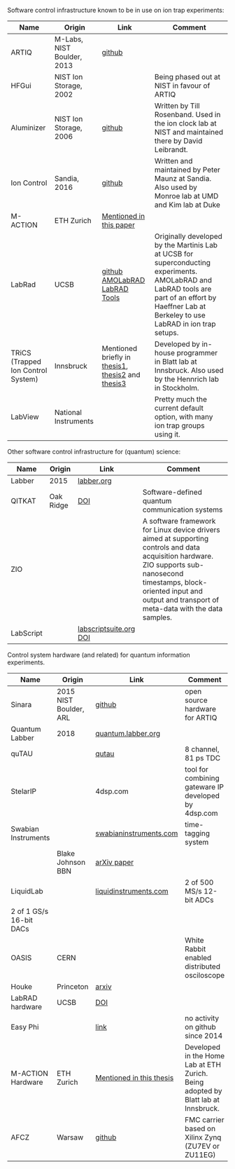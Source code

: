 
Software control infrastructure known to be in use on ion trap experiments:

|Name              | Origin                     | Link                             | Comment |
|-----             |----                        |-----                             | ------  |
|ARTIQ             | M-Labs, NIST Boulder, 2013 | [github](https://github.com/m-labs/artiq)| | 
|HFGui             | NIST Ion Storage, 2002     |         |  Being phased out at NIST in favour of ARTIQ       |
|Aluminizer        | NIST Ion Storage, 2006     | [github](https://github.com/nist-ionstorage/ionizer)| Written by Till Rosenband.  Used in the ion clock lab at NIST and maintained there by David Leibrandt.|
| Ion Control      | Sandia, 2016               | [github](https://github.com/pyIonControl) | Written and maintained by Peter Maunz at Sandia.  Also used by Monroe lab at UMD and Kim lab at Duke |
|M-ACTION          | ETH Zurich                 | [Mentioned in this paper](https://arxiv.org/abs/1705.02771) | |
|LabRad   | UCSB                   | [github](https://github.com/labrad/) [AMOLabRAD](https://github.com/AMOLabRAD/AMOLabRAD/wiki/)  [LabRAD Tools](https://github.com/HaeffnerLab/Haeffner-Lab-LabRAD-Tools/)| Originally developed by the Martinis Lab at UCSB for superconducting experiments.  AMOLabRAD and LabRAD tools are part of an effort by Haeffner Lab at Berkeley to use LabRAD in ion trap setups. | 
|TRiCS (Trapped Ion Control System) | Innsbruck | Mentioned briefly in [thesis1](https://quantumoptics.at/images/publications/dissertation/2017_guggemos_diss.pdf), [thesis2](https://www.google.com/url?sa=t&rct=j&q=&esrc=s&source=web&cd=1&cad=rja&uact=8&ved=0ahUKEwjYmIennp_bAhWwt1kKHf4hCKMQFggpMAA&url=https%3A%2F%2Fquantumoptics.at%2Fimages%2Fpublications%2Fdiploma%2Fdiplom_pauli.pdf&usg=AOvVaw3WNj7LnfLWwBLVv177FxWq) and [thesis3](http://www.diva-portal.org/smash/get/diva2:1203307/FULLTEXT01.pdf) | Developed by in-house programmer in Blatt lab at Innsbruck.  Also used by the Hennrich lab in Stockholm.|
|LabView          | National Instruments               |  | Pretty much the current default option, with many ion trap groups using it.|

Other software control infrastructure for (quantum) science:

|Name              | Origin           | Link                             | Comment |
|-----             |----              |-----                             | ------  |
|Labber            |2015      |[labber.org](http://labber.org/) |
|QITKAT            | Oak Ridge | [DOI](http://spie.org/Publications/Journal/10.1117/1.OE.53.8.086103?SSO=1) | Software-defined quantum communication systems |
|ZIO| | | A software framework for Linux device drivers aimed at supporting controls and data acquisition hardware. ZIO supports sub-nanosecond timestamps, block-oriented input and output and transport of meta-data with the data samples.| 
| LabScript | | [labscriptsuite.org](http://labscriptsuite.org/) [DOI](https://aip.scitation.org/doi/10.1063/1.4817213) | |



Control system hardware (and related) for quantum information experiments.

|Name              | Origin | Link                                      | Comment |
|-----             |----      |-----                                      |  ----       |
| Sinara            |2015 NIST Boulder, ARL | [github](https://github.com/sinara-hw) | open source hardware for ARTIQ| 
|Quantum Labber    |2018      |[quantum.labber.org](http://quantum.labber.org/) | |
| quTAU | | [qutau](http://www.qutools.com/quTAU/) | 8 channel, 81 ps TDC | 
|StelarIP| | 4dsp.com | tool for combining gateware IP developed by 4dsp.com |
|Swabian Instruments| | [swabianinstruments.com](http://swabianinstruments.com)|time-tagging system|
|                   |Blake Johnson BBN| [arXiv paper](https://arxiv.org/abs/1704.08314) | | 
| LiquidLab | | [liquidinstruments.com](https://liquidinstruments.com)|2 of 500 MS/s 12-bit ADCs
2 of 1 GS/s 16-bit DACs|
|OASIS | CERN | | White Rabbit enabled distributed osciloscope |
|Houke | Princeton | [arxiv](https://arxiv.org/pdf/1703.00942.pdf) | |
|LabRAD hardware| UCSB| [DOI](https://arxiv.org/abs/1507.03122) | |
|Easy Phi| | [link](http://easy-phi.unige.ch) | no activity on github since 2014 |
|M-ACTION Hardware| ETH Zurich | [Mentioned in this thesis](https://quantumoptics.at/images/publications/diploma/MichaelMeth_Kontrolle_Laserimpulse_QIV.pdf) | Developed in the Home Lab at ETH Zurich.  Being adopted by Blatt lab at Innsbruck. |
|AFCZ | Warsaw | [github](https://github.com/gkasprow/AFCZ/wiki) | FMC carrier based on Xilinx Zynq (ZU7EV or ZU11EG) |